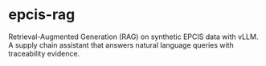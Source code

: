 # epcis-rag
Retrieval-Augmented Generation (RAG) on synthetic EPCIS data with vLLM. A supply chain assistant that answers natural language queries with traceability evidence.
